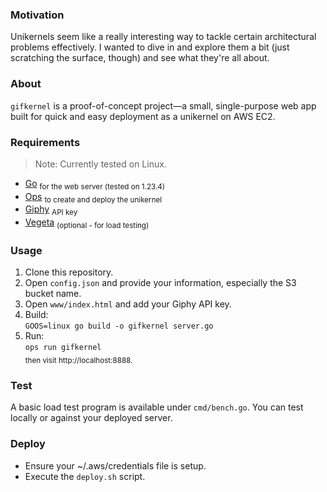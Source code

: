 ### Motivation

Unikernels seem like a really interesting way to tackle certain architectural problems effectively.  I wanted to dive in and explore them a bit (just scratching the surface, though) and see what they're all about.

### About

`gifkernel` is a proof-of-concept project—a small, single-purpose web app built for quick and easy deployment as a unikernel on AWS EC2.

### Requirements

> Note: Currently tested on Linux.

*   [Go](https://go.dev/)
      <sub>for the web server (tested on 1.23.4)</sub>
*   [Ops](https://ops.city/)
     <sub>to create and deploy the unikernel</sub>
*   [Giphy](https://developers.giphy.com/) <sub>API key</sub>
*   [Vegeta](https://github.com/tsenart/vegeta) <sub>(optional - for load testing)</sub>

### Usage

1.  Clone this repository.
2.  Open `config.json` and provide your information, especially the S3 bucket name.
3.  Open `www/index.html` and add your Giphy API key.
4.  Build:   
   ```GOOS=linux go build -o gifkernel server.go```
5. Run:<br />
   ```ops run gifkernel```
   <br /><sub>then visit http://localhost:8888.</sub>

### Test

A basic load test program is available under `cmd/bench.go`. You can test locally or against your deployed server.

### Deploy

* Ensure your ~/.aws/credentials file is setup.
* Execute the `deploy.sh` script.
